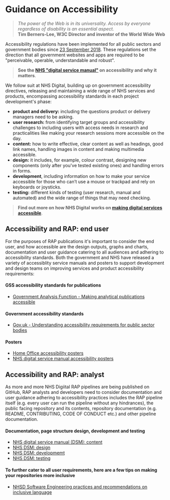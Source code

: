 # Guidance on Accessibility

> _The power of the Web is in its universality. Access by everyone regardless of disability is an essential aspect._<br>
**Tim Berners-Lee, W3C Director and inventor of the World Wide Web**

Accessibility regulations have been implemented for all public sectors and government bodies since [23 September 2018](https://www.gov.uk/guidance/accessibility-requirements-for-public-sector-websites-and-apps). These regulations set the direction that all government websites and apps are required to be "perceivable, operable, understandable and robust".

> **See the [NHS "digital service manual"](https://service-manual.nhs.uk/accessibility) on accessibility and why it matters**.

We follow suit at NHS Digital, building up on government accessibility directives, releasing and maintaining a wide range of NHS services and products, encompassing accessibility standards in each project development's phase:

- **product and delivery:** including the questions product or delivery managers need to be asking.
- **user research:** from identifying target groups and accessibility challenges to including users with access needs in research and practicalities like making your research sessions more accessible on the day.
- **content:** how to write effective, clear content as well as headings, good link names, handling images in content and making multimedia accessible.
- **design:** it includes, for example, colour contrast, designing new components (only after you've tested existing ones) and handling errors in forms.
- **development**, including information on how to make your service accessible for those who can’t use a mouse or trackpad and rely on keyboards or joysticks.
- **testing:** different kinds of testing (user research, manual and automated) and the wide range of things that may need checking.

> **Find out more on how NHS Digital works on [making digital services accessible](https://digital.nhs.uk/blog/transformation-blog/2019/making-digital-services-accessible)**.

## Accessibility and RAP: end user
For the purposes of RAP publications it's important to consider the end user, and how accessible are the design outputs, graphs and charts, documentation and user guidance catering to all audiences and adhering to accessibility standards. Both the government and NHS have released a variety of accessiblity service manuals and posters to support development and design teams on improving services and product accessibility requirements:

#### GSS accessibility standards for publications
* [Government Analysis Function - Making analytical publications accessible](https://analysisfunction.civilservice.gov.uk/policy-store/making-analytical-publications-accessible/)
#### Government accessibility standards
* [Gov.uk - Understanding accessibility requirements for public sector bodies](https://www.gov.uk/guidance/accessibility-requirements-for-public-sector-websites-and-apps)
#### Posters
* [Home Office accessibility posters](https://github.com/UKHomeOffice/posters/blob/master/accessibility/dos-donts/posters_en-UK/accessibility-posters-set.pdf)
* [NHS digital service manual accessibility posters](https://service-manual.nhs.uk/accessibility/download-accessibility-posters)

## Accessibility and RAP: analyst
As more and more NHS Digiital RAP pipelines are being published on GitHub, RAP analysts and developers need to consider documentation and user guidance adhering to accessibility practices includes the RAP pipeline itself (e.g. every user can run the pipeline without any hindrances), the public facing repository and its contents, repository documentation (e.g. README, CONTRIBUTING, CODE OF CONDUCT etc.) and other pipeline documentation.

#### Documentation, page structure design, development and testing
* [NHS digital service manual (DSM): content](https://service-manual.nhs.uk/accessibility/content)
* [NHS DSM: design](https://service-manual.nhs.uk/accessibility/design)
* [NHS DSM: developmemt](https://service-manual.nhs.uk/accessibility/development)
* [NHS DSM: testing](https://service-manual.nhs.uk/accessibility/testing)

#### To further cater to all user requirements, here are a few tips on making your repositories more inclusive
* [NHSD Software Engineering practices and recommendations on inclusive language](https://github.com/NHSDigital/software-engineering-quality-framework/blob/main/inclusive-language.md)

